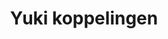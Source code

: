 ---
title: Yuki koppelingen
key: yuki
image: /images/@stock/Logos/yuki-koppelingen.png
link_to: /koppelingen/yuki
klass: boekhoud
layout: koppelingen
referral-url:

excerpt: Met onze Yuki boekhoudkoppelingen is je administratie altijd op orde. Probeer nu! Bespaar veel tijd met onze Yuki koppelingen en andere API koppelingen.
---